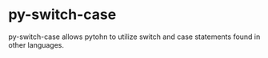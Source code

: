 # py-switch-case
py-switch-case allows pytohn to utilize switch and case statements found in other languages.
